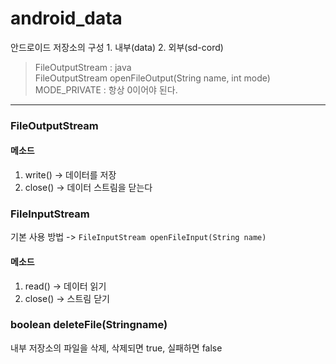 # android_data

안드로이드 저장소의 구성 1. 내부(data) 2. 외부(sd-cord)

>FileOutputStream : java <br>
FileOutputStream openFileOutput(String name, int mode) <br>
MODE_PRIVATE : 항상 0이어야 된다.

------------------

### FileOutputStream
#### 메소드
1. write() -> 데이터를 저장
2. close() -> 데이터 스트림을 닫는다<br>

### FileInputStream
기본 사용 방법 -> `FileInputStream openFileInput(String name)` <br>
#### 메소드
1. read() -> 데이터 읽기
2. close() -> 스트림 닫기 <br>

### boolean deleteFile(Stringname)
내부 저장소의 파일을 삭제, 삭제되면 true, 실패하면 false
